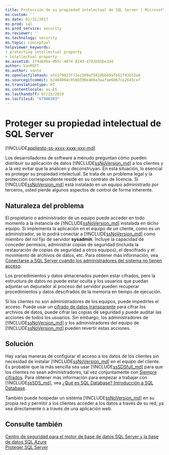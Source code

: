 ```yaml
---
title: Protección de su propiedad intelectual de SQL Server | Microsoft Docs
ms.custom: ''
ms.date: 01/31/2017
ms.prod: sql
ms.prod_service: security
ms.reviewer: ''
ms.technology: security
ms.topic: conceptual
helpviewer_keywords:
- protecting intellectual property
- intellectual property
ms.assetid: 174a646a-d65c-4074-8249-d783e91be2dd
author: VanMSFT
ms.author: vanto
ms.openlocfilehash: afe179023f72ec509af5828bb89afb51f93b53a8
ms.sourcegitcommit: b2464064c0566590e486a3aafae6d67ce2645cef
ms.translationtype: HT
ms.contentlocale: es-ES
ms.lasthandoff: 07/15/2019
ms.locfileid: "67986593"
---
```

# <a name="protecting-your-sql-server-intellectual-property"></a>Proteger su propiedad intelectual de SQL Server
[!INCLUDE[appliesto-ss-xxxx-xxxx-xxx-md](../../includes/appliesto-ss-xxxx-xxxx-xxx-md.md)]

Los desarrolladores de software a menudo preguntan cómo pueden distribuir su aplicación de datos [!INCLUDE[ssNoVersion_md](../../includes/ssnoversion-md.md)] a los clientes y a la vez evitar que la analicen y deconstruyan. En esta situación, lo esencial es proteger su propiedad intelectual. Se trata de un problema legal y la protección correspondiente reside en su contrato de licencia. Si [!INCLUDE[ssNoVersion_md](../../includes/ssnoversion-md.md)] está instalado en un equipo administrado por terceros, usted pierde algunos aspectos de control de forma inherente. 

## <a name="nature-of-the-problem"></a>Naturaleza del problema
El propietario o administrador de un equipo puede acceder en todo momento a la instancia de [!INCLUDE[ssNoVersion_md](../../includes/ssnoversion-md.md)] instalada en dicho equipo. Si implementa la aplicación en el equipo de un cliente, como es un administrador, se lo podrá conectar a [!INCLUDE[ssNoVersion_md](../../includes/ssnoversion-md.md)] como miembro del rol fijo de servidor **sysadmin**. Incluye la capacidad de conceder permisos, administrar copias de seguridad (incluida la restauración de copias de seguridad a otros equipos), el descifrado y el movimiento de archivos de datos, etc. Para obtener más información, vea [Conectarse a SQL Server cuando los administradores del sistema no tienen acceso](../../database-engine/configure-windows/connect-to-sql-server-when-system-administrators-are-locked-out.md). 

Los procedimientos y datos almacenados pueden estar cifrados, pero la estructura de datos no puede estar oculta y los usuarios que puedan adjuntar un depurador al proceso del servidor pueden recuperar procedimientos y datos descifrados de la memoria en tiempo de ejecución.

Si los clientes no son administradores de los equipos, puede impedirles el acceso. Puede usar un [cifrado de datos transparente](../../relational-databases/security/encryption/transparent-data-encryption.md) para cifrar los archivos de datos, puede cifrar las copias de seguridad y puede auditar las acciones de todos los usuarios. Sin embargo, los administradores de [!INCLUDE[ssNoVersion_md](../../includes/ssnoversion-md.md)] y los administradores del equipo de [!INCLUDE[ssNoVersion_md](../../includes/ssnoversion-md.md)] pueden revertir estas acciones.

## <a name="solution"></a>Solución
Hay varias maneras de configurar el acceso a los datos de los clientes sin necesidad de instalar [!INCLUDE[ssNoVersion_md](../../includes/ssnoversion-md.md)] en el equipo del cliente. Es probable que la más sencilla sea usar [!INCLUDE[ssSDSfull_md](../../includes/sssdsfull-md.md)] para que los clientes no sean administradores, tal vez conjuntamente con [Siempre cifrados](../../relational-databases/security/encryption/always-encrypted-database-engine.md). Para obtener más información para empezar a trabajar con [!INCLUDE[ssSDS_md](../../includes/sssds-md.md)], vea [¿Qué es SQL Database? Introducción a SQL Database](https://docs.microsoft.com/azure/sql-database/sql-database-technical-overview).  

También puede hospedar un sistema [!INCLUDE[ssNoVersion_md](../../includes/ssnoversion-md.md)] en su propia red y permitir a los clientes acceder a los datos a través de su red, ya sea directamente o a través de una aplicación web.

## <a name="see-also"></a>Consulte también

[Centro de seguridad para el motor de base de datos SQL Server y la base de datos SQL Azure](../../relational-databases/security/security-center-for-sql-server-database-engine-and-azure-sql-database.md)  
[Proteger SQL Server](../../relational-databases/security/securing-sql-server.md)  

